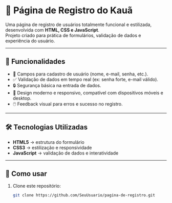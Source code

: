 # 📝 Página de Registro do Kauã

Uma página de registro de usuários totalmente funcional e estilizada, desenvolvida com **HTML, CSS e JavaScript**.  
Projeto criado para prática de formulários, validação de dados e experiência do usuário.  

---

## 🚀 Funcionalidades
- 👤 Campos para cadastro de usuário (nome, e-mail, senha, etc.).  
- ✅ Validação de dados em tempo real (ex: senha forte, e-mail válido).  
- 🔒 Segurança básica na entrada de dados.  
- 🌈 Design moderno e responsivo, compatível com dispositivos móveis e desktop.  
- 🖱️ Feedback visual para erros e sucesso no registro.  

---

## 🛠️ Tecnologias Utilizadas
- **HTML5** → estrutura do formulário  
- **CSS3** → estilização e responsividade  
- **JavaScript** → validação de dados e interatividade  
 

---

## 📂 Como usar
1. Clone este repositório:  
   ```bash
   git clone https://github.com/SeuUsuario/pagina-de-registro.git
